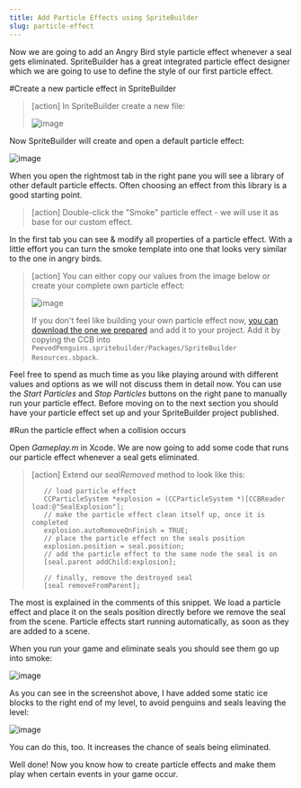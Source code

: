 ```yaml
---
title: Add Particle Effects using SpriteBuilder
slug: particle-effect
---
```


Now we are going to add an Angry Bird style particle effect whenever a seal gets eliminated. SpriteBuilder has a great integrated particle effect designer which we are going to use to define the style of our first particle effect.

#Create a new particle effect in SpriteBuilder

> [action]
> In SpriteBuilder create a new file:
>
> ![image](https://s3.amazonaws.com/mgwu-misc/Spritebuilder+Tutorial/Spritebuilder_Particle_SealExplosion.png)

Now SpriteBuilder will create and open a default particle effect:

![image](https://s3.amazonaws.com/mgwu-misc/Spritebuilder+Tutorial/Spritebuilder_DefaultParticleEffect.png)

When you open the rightmost tab in the right pane you will see a library of other default particle effects. Often choosing an effect from this library is a good starting point.

> [action]
> Double-click the "Smoke" particle effect - we will use it as base for our custom effect.

In the first tab you can see & modify all properties of a particle effect. With a little effort you can turn the smoke template into one that looks very similar to the one in angry birds.

> [action]
> You can either copy our values from the image below or create your complete own particle effect:
>
> ![image](https://s3.amazonaws.com/mgwu-misc/Spritebuilder+Tutorial/Spritebuilder_Smoke.png)
>
> If you don't feel like building your own particle effect now, [you can download the one we prepared](https://s3.amazonaws.com/mgwu-misc/Spritebuilder+Tutorial/SealExplosion.ccb) and add it to your project. Add it by copying the CCB into `PeevedPenguins.spritebuilder/Packages/SpriteBuilder Resources.sbpack`.

Feel free to spend as much time as you like playing around with different values and options as we will not discuss them in detail now. You can use the *Start Particles* and *Stop Particles* buttons on the right pane to manually run your particle effect. Before moving on to the next section you should have your particle effect set up and your SpriteBuilder project published.

#Run the particle effect when a collision occurs

Open *Gameplay.m* in Xcode. We are now going to add some code that runs our particle effect whenever a seal gets eliminated.

> [action]
> Extend our *sealRemoved* method to look like this:
>
>        // load particle effect
>        CCParticleSystem *explosion = (CCParticleSystem *)[CCBReader load:@"SealExplosion"];
>        // make the particle effect clean itself up, once it is completed
>        explosion.autoRemoveOnFinish = TRUE;
>        // place the particle effect on the seals position
>        explosion.position = seal.position;
>        // add the particle effect to the same node the seal is on
>        [seal.parent addChild:explosion];
>        
>        // finally, remove the destroyed seal
>        [seal removeFromParent];

The most is explained in the comments of this snippet. We load a particle effect and place it on the seals position directly before we remove the seal from the scene. Particle effects start running automatically, as soon as they are added to a scene.

When you run your game and eliminate seals you should see them go up into smoke:

![image](https://s3.amazonaws.com/mgwu-misc/Spritebuilder+Tutorial/Spritebuilder_ParticleEffect_InAction.png)

As you can see in the screenshot above, I have added some static ice blocks to the right end of my level, to avoid penguins and seals leaving the level:

![image](https://s3.amazonaws.com/mgwu-misc/Spritebuilder+Tutorial/Spritebuilder_StaticIceblocks.png)

You can do this, too. It increases the chance of seals being eliminated.

Well done! Now you know how to create particle effects and make them play when certain events in your game occur.
